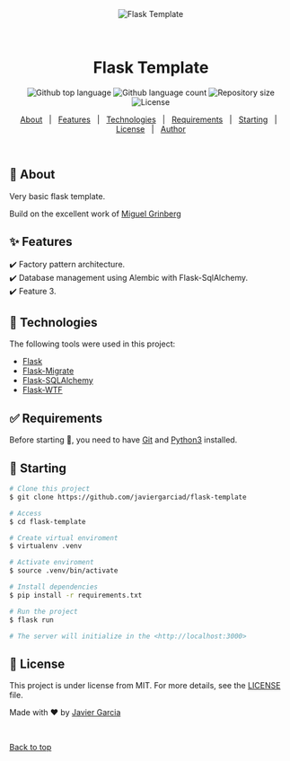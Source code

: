 <div align="center" id="top">
  <img src="./.github/app.gif" alt="Flask Template" />

  &#xa0;

  <!-- <a href="https://flasktemplate.netlify.app">Demo</a> -->
</div>

<h1 align="center">Flask Template</h1>

<p align="center">
  <img alt="Github top language" src="https://img.shields.io/github/languages/top/javiergarciad/flask-template?color=56BEB8">

  <img alt="Github language count" src="https://img.shields.io/github/languages/count/javiergarciad/flask-template?color=56BEB8">

  <img alt="Repository size" src="https://img.shields.io/github/repo-size/javiergarciad/flask-template?color=56BEB8">

  <img alt="License" src="https://img.shields.io/github/license/javiergarciad/flask-template?color=56BEB8">

  <!-- <img alt="Github issues" src="https://img.shields.io/github/issues/javiergarciad/flask-template?color=56BEB8" /> -->

  <!-- <img alt="Github forks" src="https://img.shields.io/github/forks/javiergarciad/flask-template?color=56BEB8" /> -->

  <!-- <img alt="Github stars" src="https://img.shields.io/github/stars/javiergarciad/flask-template?color=56BEB8" /> -->
</p>

<!-- Status -->

<!-- <h4 align="center">
	🚧  Flask Template 🚀 Under construction...  🚧
</h4>

<hr> -->

<p align="center">
  <a href="#dart-about">About</a> &#xa0; | &#xa0;
  <a href="#sparkles-features">Features</a> &#xa0; | &#xa0;
  <a href="#rocket-technologies">Technologies</a> &#xa0; | &#xa0;
  <a href="#white_check_mark-requirements">Requirements</a> &#xa0; | &#xa0;
  <a href="#checkered_flag-starting">Starting</a> &#xa0; | &#xa0;
  <a href="#memo-license">License</a> &#xa0; | &#xa0;
  <a href="https://github.com/javiergarciad" target="_blank">Author</a>
</p>

<br>

## :dart: About ##

Very basic flask template.

Build on the excellent work of  <a href="https://blog.miguelgrinberg.com/post/the-flask-mega-tutorial-part-i-hello-world" target="_blank">Miguel Grinberg</a>

## :sparkles: Features ##

:heavy_check_mark:  Factory pattern architecture.\
:heavy_check_mark: Database management using Alembic with Flask-SqlAlchemy.\
:heavy_check_mark: Feature 3.

## :rocket: Technologies ##

The following tools were used in this project:

- [Flask](https://flask.palletsprojects.com/)
- [Flask-Migrate](https://flask-migrate.readthedocs.io/)
- [Flask-SQLAlchemy](https://flask-sqlalchemy.palletsprojects.com/)
- [Flask-WTF](https://flask-wtf.readthedocs.io/)


## :white_check_mark: Requirements ##

Before starting :checkered_flag:, you need to have [Git](https://git-scm.com) and [Python3](https://python.org/) installed.

## :checkered_flag: Starting ##

```bash
# Clone this project
$ git clone https://github.com/javiergarciad/flask-template

# Access
$ cd flask-template

# Create virtual enviroment
$ virtualenv .venv

# Activate enviroment
$ source .venv/bin/activate

# Install dependencies
$ pip install -r requirements.txt

# Run the project
$ flask run

# The server will initialize in the <http://localhost:3000>
```

## :memo: License ##

This project is under license from MIT. For more details, see the [LICENSE](LICENSE.md) file.


Made with :heart: by <a href="https://github.com/javiergarciad" target="_blank">Javier Garcia</a>

&#xa0;

<a href="#top">Back to top</a>
